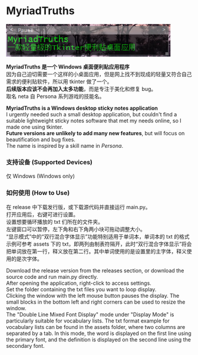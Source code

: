 # MyriadTruths
![image](https://github.com/Cookiesukaze/MyriadTruths/blob/main/assets/sample_img.png?raw=true) </br>


**MyriadTruths 是一个 Windows 桌面便利贴应用程序** </br>
因为自己迫切需要一个这样的小桌面应用，但是网上找不到现成的轻量又符合自己需求的便利贴软件，所以用 tkinter 做了一个。</br>
**后续版本应该不会再加入太多功能**，而是专注于美化和修复 bug。</br>
取名 neta 自 Persona 系列游戏的技能名。</br>

**MyriadTruths is a Windows desktop sticky notes application**</br>
I urgently needed such a small desktop application, but couldn't find a suitable lightweight sticky notes software that met my needs online, so I made one using tkinter.</br>
**Future versions are unlikely to add many new features**, but will focus on beautification and bug fixes.</br>
The name is inspired by a skill name in _Persona_.</br>

### 支持设备 (Supported Devices)
仅 Windows (Windows only)

### 如何使用 (How to Use)
在 release 中下载发行版，或下载源代码并直接运行 main.py。</br>
打开应用后，右键可进行设置。</br>
设置想要循环播放的 txt 们所在的文件夹。</br>
左键窗口可以暂停，左下角和右下角两小块可拖动调整大小。</br>
“显示模式”中的“双行混合字体显示”功能特别适用于单词本，单词本的 txt 的格式示例可参考 assets 下的 txt，即两列由制表符隔开，此时“双行混合字体显示”将会把单词放在第一行，释义放在第二行。其中单词使用的是设置里的主字体，释义使用的是次字体。</br>

Download the release version from the releases section, or download the source code and run main.py directly.</br>
After opening the application, right-click to access settings.</br>
Set the folder containing the txt files you want to loop display.</br>
Clicking the window with the left mouse button pauses the display. The small blocks in the bottom left and right corners can be used to resize the window.</br>
The "Double Line Mixed Font Display" mode under "Display Mode" is particularly suitable for vocabulary lists. The txt format example for vocabulary lists can be found in the assets folder, where two columns are separated by a tab. In this mode, the word is displayed on the first line using the primary font, and the definition is displayed on the second line using the secondary font.</br>
